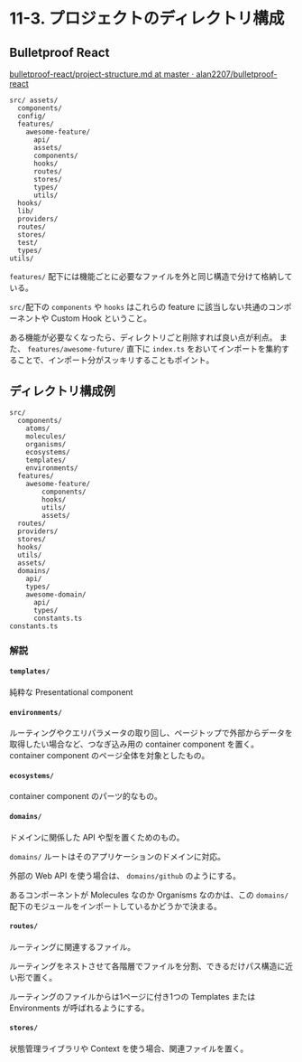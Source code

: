 # 11-3. プロジェクトのディレクトリ構成

## Bulletproof React

[bulletproof-react/project-structure.md at master · alan2207/bulletproof-react](https://github.com/alan2207/bulletproof-react/blob/master/docs/project-structure.md)

```
src/ assets/
  components/
  config/
  features/
    awesome-feature/
      api/
      assets/
      components/
      hooks/
      routes/
      stores/
      types/
      utils/
  hooks/
  lib/
  providers/
  routes/
  stores/
  test/
  types/
utils/
```

`features/` 配下には機能ごとに必要なファイルを外と同じ構造で分けて格納している。

`src/`配下の `components` や `hooks` はこれらの feature に該当しない共通のコンポーネントや Custom Hook ということ。

ある機能が必要なくなったら、ディレクトリごと削除すれば良い点が利点。
また、 `features/awesome-future/` 直下に `index.ts` をおいてインポートを集約することで、インポート分がスッキリすることもポイント。

## ディレクトリ構成例

```
src/
  components/
    atoms/
    molecules/
    organisms/
    ecosystems/
    templates/
    environments/
  features/
    awesome-feature/
        components/
        hooks/
        utils/
        assets/
  routes/
  providers/
  stores/
  hooks/
  utils/
  assets/
  domains/
    api/
    types/
    awesome-domain/
      api/
      types/
      constants.ts
constants.ts
```

### 解説

#### `templates/`

純粋な Presentational component

#### `environments/`

ルーティングやクエリパラメータの取り回し、ページトップで外部からデータを取得したい場合など、つなぎ込み用の container component を置く。 container component のページ全体を対象としたもの。

#### `ecosystems/`

container component のパーツ的なもの。

#### `domains/`

ドメインに関係した API や型を置くためのもの。

`domains/` ルートはそのアプリケーションのドメインに対応。

外部の Web API を使う場合は、 `domains/github` のようにする。

あるコンポーネントが Molecules なのか Organisms なのかは、この `domains/` 配下のモジュールをインポートしているかどうかで決まる。

#### `routes/`

ルーティングに関連するファイル。

ルーティングをネストさせて各階層でファイルを分割、できるだけパス構造に近い形で置く。

ルーティングのファイルからは1ページに付き1つの Templates または Environments が呼ばれるようにする。

#### `stores/`

状態管理ライブラリや Context を使う場合、関連ファイルを置く。
